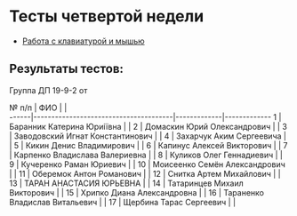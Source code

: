# Тесты четвертой недели

* [Работа с клавиатурой и мышью]()

## Результаты тестов:

Группа ДП 19-9-2 от 

 № п/п |             ФИО                       |             |  
 ------|---------------------------------------|-------------|-------------
 1     |    Баранник Катерина Юриіївна	       |             |
 2     |    Домаскин Юрий Олександрович	       |             |
 3     |    Заводовский Игнат Константинович   |             |
 4     |    Захарчук Аким Сергеевича	       |             |
 5     |    Кикин Денис Владимирович	       |             |
 6     |    Капинус Алексей Викторович	       |             |
 7     |    Карпенко Владислава Валериевна     |             |
 8     |    Куликов Олег Геннадиевич	       |             |
 9     |    Кучеренко Раман Юриевич	           |             |
10     |    Моисеенко Семён Александрович      |             |
11     |    Оберемок Антон Романович	       |             |
12     |    Снитка Артем Михайлович	           |             |
13     |    ТАРАН АНАСТАСИЯ ЮРЬЕВНА    	       |             |
14     |    Татаринцев Михаил Викторович	   |             |
15     |    Хрипко Диана Александровна 	       |             |
16     |    Тараненко Владислав Витальевич	   |             |
17     |    Щербина Тарас Сергеевич	           |             |
